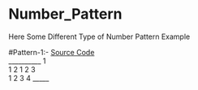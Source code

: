 # Number_Pattern

Here Some Different Type of Number Pattern Example

#Pattern-1:- [Source Code](https://github.com/Mahendra710/Number_Pattern/blob/main/7.1-Number%20Pattern.py)   
__________         1    
                   1 2 
                   1 2 3  
                   1 2 3 4  _____  
